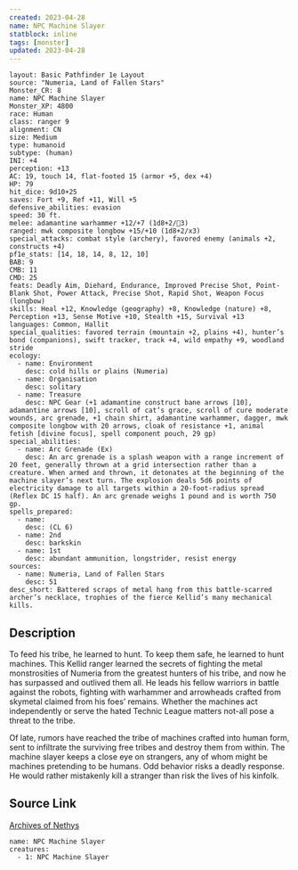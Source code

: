```yaml
---
created: 2023-04-28
name: NPC Machine Slayer
statblock: inline
tags: [monster]
updated: 2023-04-28
---
```

```statblock
layout: Basic Pathfinder 1e Layout
source: "Numeria, Land of Fallen Stars"
Monster_CR: 8
name: NPC Machine Slayer
Monster_XP: 4800
race: Human
class: ranger 9
alignment: CN
size: Medium
type: humanoid
subtype: (human)
INI: +4
perception: +13
AC: 19, touch 14, flat-footed 15 (armor +5, dex +4)
HP: 79
hit_dice: 9d10+25
saves: Fort +9, Ref +11, Will +5
defensive_abilities: evasion
speed: 30 ft.
melee: adamantine warhammer +12/+7 (1d8+2/3)
ranged: mwk composite longbow +15/+10 (1d8+2/x3)
special_attacks: combat style (archery), favored enemy (animals +2, constructs +4)
pf1e_stats: [14, 18, 14, 8, 12, 10]
BAB: 9
CMB: 11
CMD: 25
feats: Deadly Aim, Diehard, Endurance, Improved Precise Shot, Point-Blank Shot, Power Attack, Precise Shot, Rapid Shot, Weapon Focus (longbow)
skills: Heal +12, Knowledge (geography) +8, Knowledge (nature) +8, Perception +13, Sense Motive +10, Stealth +15, Survival +13
languages: Common, Hallit
special_qualities: favored terrain (mountain +2, plains +4), hunter’s bond (companions), swift tracker, track +4, wild empathy +9, woodland stride
ecology:
  - name: Environment
    desc: cold hills or plains (Numeria)
  - name: Organisation
    desc: solitary
  - name: Treasure
    desc: NPC Gear (+1 adamantine construct bane arrows [10], adamantine arrows [10], scroll of cat’s grace, scroll of cure moderate wounds, arc grenade, +1 chain shirt, adamantine warhammer, dagger, mwk composite longbow with 20 arrows, cloak of resistance +1, animal fetish [divine focus], spell component pouch, 29 gp)
special_abilities:
  - name: Arc Grenade (Ex)
    desc: An arc grenade is a splash weapon with a range increment of 20 feet, generally thrown at a grid intersection rather than a creature. When armed and thrown, it detonates at the beginning of the machine slayer’s next turn. The explosion deals 5d6 points of electricity damage to all targets within a 20-foot-radius spread (Reflex DC 15 half). An arc grenade weighs 1 pound and is worth 750 gp.
spells_prepared:
  - name:
    desc: (CL 6)
  - name: 2nd
    desc: barkskin
  - name: 1st
    desc: abundant ammunition, longstrider, resist energy
sources:
  - name: Numeria, Land of Fallen Stars
    desc: 51
desc_short: Battered scraps of metal hang from this battle-scarred archer’s necklace, trophies of the fierce Kellid’s many mechanical kills.
```
## Description
To feed his tribe, he learned to hunt. To keep them safe, he learned to hunt machines. This Kellid ranger learned the secrets of fighting the metal monstrosities of Numeria from the greatest hunters of his tribe, and now he has surpassed and outlived them all. He leads his fellow warriors in battle against the robots, fighting with warhammer and arrowheads crafted from skymetal claimed from his foes’ remains. Whether the machines act independently or serve the hated Technic League matters not-all pose a threat to the tribe.

Of late, rumors have reached the tribe of machines crafted into human form, sent to infiltrate the surviving free tribes and destroy them from within. The machine slayer keeps a close eye on strangers, any of whom might be machines pretending to be humans. Odd behavior risks a deadly response. He would rather mistakenly kill a stranger than risk the lives of his kinfolk.
## Source Link
[Archives of Nethys](https://aonprd.com/NPCDisplay.aspx?ItemName=Machine%20Slayer)
```encounter-table
name: NPC Machine Slayer
creatures:
  - 1: NPC Machine Slayer
```
